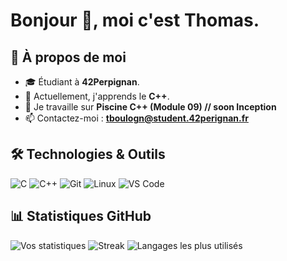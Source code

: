 # Bonjour 👋, moi c'est **Thomas**.

## 🌟 À propos de moi
- 🎓 Étudiant à **42Perpignan**.
- 🌱 Actuellement, j'apprends le **C++**.
- 🔭 Je travaille sur **Piscine C++ (Module 09) // soon Inception**
- 📫 Contactez-moi : **tboulogn@student.42perignan.fr**

## 🛠️ Technologies & Outils
![C](https://img.shields.io/badge/C-A8B9CC?style=for-the-badge&logo=c&logoColor=white)
![C++](https://img.shields.io/badge/C++-00599C?style=for-the-badge&logo=c%2b%2b&logoColor=white)
![Git](https://img.shields.io/badge/Git-F05032?style=for-the-badge&logo=git&logoColor=white)
![Linux](https://img.shields.io/badge/Linux-FCC624?style=for-the-badge&logo=linux&logoColor=black)
![VS Code](https://img.shields.io/badge/VSCode-007ACC?style=for-the-badge&logo=visual-studio-code&logoColor=white)

## 📊 Statistiques GitHub
![Vos statistiques](https://github-readme-stats.vercel.app/api?username=tboulogn&theme=gotham&show_icons=true&hide_border=true&count_private=true)
![Streak](https://github-readme-streak-stats.herokuapp.com/?user=tboulogn&theme=gotham&hide_border=true)
![Langages les plus utilisés](https://github-readme-stats.vercel.app/api/top-langs/?username=tboulogn&theme=gotham&show_icons=true&hide_border=true&layout=compact)

